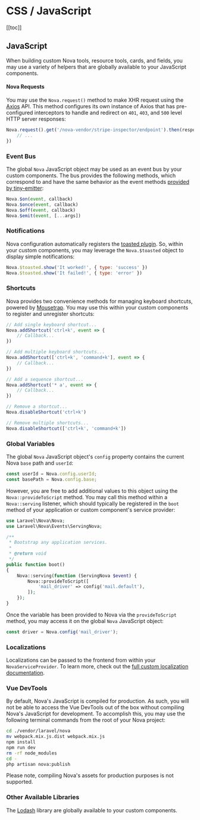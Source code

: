 # CSS / JavaScript

[[toc]]

## JavaScript

When building custom Nova tools, resource tools, cards, and fields, you may use a variety of helpers that are globally available to your JavaScript components.

#### Nova Requests

You may use the `Nova.request()` method to make XHR request using the [Axios](https://github.com/axios/axios) API. This method configures its own instance of Axios that has pre-configured interceptors to handle and redirect on `401`, `403`, and `500` level HTTP server responses:

```js
Nova.request().get('/nova-vendor/stripe-inspector/endpoint').then(response => {
    // ...
})
```

### Event Bus

The global `Nova` JavaScript object may be used as an event bus by your custom components. The bus provides the following methods, which correspond to and have the same behavior as the event methods [provided by tiny-emitter](https://www.npmjs.com/package/tiny-emitter):

```js
Nova.$on(event, callback)
Nova.$once(event, callback)
Nova.$off(event, callback)
Nova.$emit(event, [...args])
```

### Notifications

Nova configuration automatically registers the [toasted plugin](https://github.com/shakee93/toastedjs). So, within your custom components, you may leverage the `Nova.$toasted` object to display simple notifications:

```js
Nova.$toasted.show('It worked!', { type: 'success' })
Nova.$toasted.show('It failed!', { type: 'error' })
```

### Shortcuts

Nova provides two convenience methods for managing keyboard shortcuts, powered by [Mousetrap](https://craig.is/killing/mice). You may use this within your custom components to register and unregister shortcuts:

```js
// Add single keyboard shortcut...
Nova.addShortcut('ctrl+k', event => {
    // Callback...
})

// Add multiple keyboard shortcuts...
Nova.addShortcut(['ctrl+k', 'command+k'], event => {
    // Callback...
})

// Add a sequence shortcut...
Nova.addShortcut('* a', event => {
    // Callback...
})

// Remove a shortcut...
Nova.disableShortcut('ctrl+k')

// Remove multiple shortcuts...
Nova.disableShortcut(['ctrl+k', 'command+k'])
```

### Global Variables

The global `Nova` JavaScript object's `config` property contains the current Nova `base` path and `userId`:

```js
const userId = Nova.config.userId;
const basePath = Nova.config.base;
```

However, you are free to add additional values to this object using the `Nova::provideToScript` method. You may call this method within a `Nova::serving` listener, which should typically be registered in the `boot` method of your application or custom component's service provider:

```php
use Laravel\Nova\Nova;
use Laravel\Nova\Events\ServingNova;

/**
 * Bootstrap any application services.
 *
 * @return void
 */
public function boot()
{
    Nova::serving(function (ServingNova $event) {
        Nova::provideToScript([
            'mail_driver' => config('mail.default'),
        ]);
    });
}
```

Once the variable has been provided to Nova via the `provideToScript` method, you may access it on the global `Nova` JavaScript object:

```js
const driver = Nova.config('mail_driver');
```

### Localizations

Localizations can be passed to the frontend from within your `NovaServiceProvider`. To learn more, check out the [full custom localization documentation](./../customization/localization.md#Frontend).

### Vue DevTools

By default, Nova's JavaScript is compiled for production. As such, you will not be able to access the Vue DevTools out of the box without compiling Nova's JavaScript for development. To accomplish this, you may use the following terminal commands from the root of your Nova project:

```bash
cd ./vendor/laravel/nova
mv webpack.mix.js.dist webpack.mix.js
npm install
npm run dev
rm -rf node_modules
cd -
php artisan nova:publish
```

Please note, compiling Nova's assets for production purposes is not supported.

### Other Available Libraries

The [Lodash](https://lodash.com/) library are globally available to your custom components.
